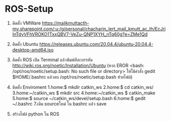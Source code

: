 # ROS-Setup

1. ติดตั้ง VMWare https://mailkmuttacth-my.sharepoint.com/:u:/g/personal/chacharin_lert_mail_kmutt_ac_th/EcJriInTdyVFhVROKO1TxxQBV7-VeZu-QNP1XYH_nTq60g?e=ZMe1Qd

2. ติดตั้ง Ubuntu https://releases.ubuntu.com/20.04.4/ubuntu-20.04.4-desktop-amd64.iso

3. ติดตั้ง ROS
  เปิด Terminal แล้วพิมพ์ทีละบรรทัด http://wiki.ros.org/noetic/Installation/Ubuntu
    (หาก EROR <bash: /opt/ros/noetic/setup.bash: No such file or directory> 
      ให้ใช้คำสั่ง gedit $HOME/.bashrc แล้วลบ /opt/ros/noetic/setup.bash ท้ายไฟล์)
 
4. ติดตั้ง Enviroment
  1.home:$ mkdir catkin_ws
  2.home:$ cd catkin_ws/
  3.home:~/catkin_ws $ mkdir src
  4.home:~/catkin_ws $ catkin_make
  5.home:$ source ~/catkin_ws/devel/setup.bash
  6.home:$ gedit ~/.bashrc
  7.เติม sourceใหม่  ใน  bashrc แล้ว save
  
5. สร้างไฟล์ python ใน ROS

   
